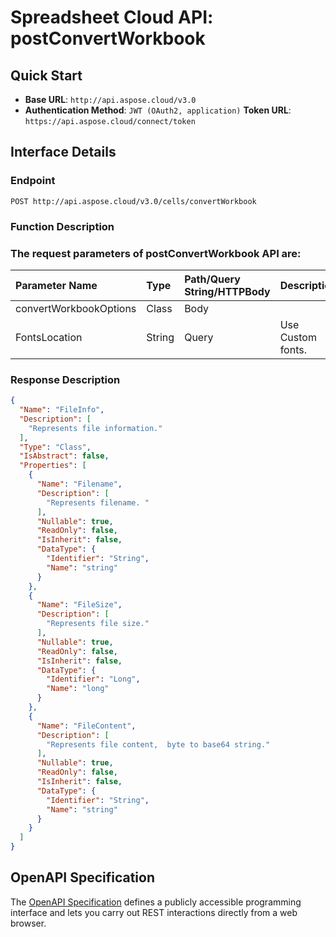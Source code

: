 # **Spreadsheet Cloud API: postConvertWorkbook**

 


## **Quick Start**

- **Base URL**: `http://api.aspose.cloud/v3.0`
- **Authentication Method**: `JWT (OAuth2, application)`  **Token URL**: `https://api.aspose.cloud/connect/token`
## **Interface Details**

### **Endpoint** 

```
POST http://api.aspose.cloud/v3.0/cells/convertWorkbook
```
### **Function Description**

### The request parameters of **postConvertWorkbook** API are: 

| Parameter Name | Type | Path/Query String/HTTPBody | Description | 
| :- | :- | :- |:- | 
|convertWorkbookOptions|Class|Body||
|FontsLocation|String|Query|Use Custom fonts.|

### **Response Description**
```json
{
  "Name": "FileInfo",
  "Description": [
    "Represents file information."
  ],
  "Type": "Class",
  "IsAbstract": false,
  "Properties": [
    {
      "Name": "Filename",
      "Description": [
        "Represents filename. "
      ],
      "Nullable": true,
      "ReadOnly": false,
      "IsInherit": false,
      "DataType": {
        "Identifier": "String",
        "Name": "string"
      }
    },
    {
      "Name": "FileSize",
      "Description": [
        "Represents file size."
      ],
      "Nullable": true,
      "ReadOnly": false,
      "IsInherit": false,
      "DataType": {
        "Identifier": "Long",
        "Name": "long"
      }
    },
    {
      "Name": "FileContent",
      "Description": [
        "Represents file content,  byte to base64 string."
      ],
      "Nullable": true,
      "ReadOnly": false,
      "IsInherit": false,
      "DataType": {
        "Identifier": "String",
        "Name": "string"
      }
    }
  ]
}
```


## OpenAPI Specification

The [OpenAPI Specification](https://reference.aspose.cloud/cells/#/ConversionController/PostConvertWorkbook) defines a publicly accessible programming interface and lets you carry out REST interactions directly from a web browser.


